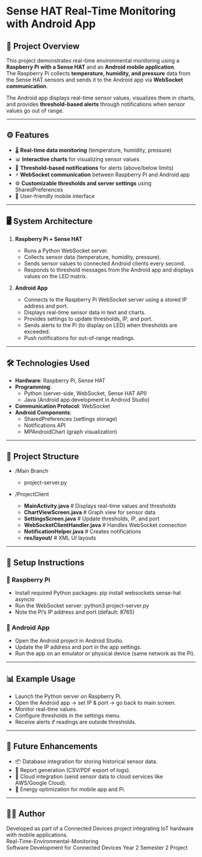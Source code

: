 # Sense HAT Real-Time Monitoring with Android App  

## 📌 Project Overview  
This project demonstrates real-time environmental monitoring using a **Raspberry Pi with a Sense HAT** and an **Android mobile application**.  
The Raspberry Pi collects **temperature, humidity, and pressure** data from the Sense HAT sensors and sends it to the Android app via **WebSocket communication**.  

The Android app displays real-time sensor values, visualizes them in charts, and provides **threshold-based alerts** through notifications when sensor values go out of range.  

---

## ⚙️ Features  
- 🌡️ **Real-time data monitoring** (temperature, humidity, pressure)  
- 📊 **Interactive charts** for visualizing sensor values  
- 🔔 **Threshold-based notifications** for alerts (above/below limits)  
- ⚡ **WebSocket communication** between Raspberry Pi and Android app  
- ⚙️ **Customizable thresholds and server settings** using SharedPreferences  
- 📱 User-friendly mobile interface  

---

## 🖥️ System Architecture  
1. **Raspberry Pi + Sense HAT**  
   - Runs a Python WebSocket server.  
   - Collects sensor data (temperature, humidity, pressure).  
   - Sends sensor values to connected Android clients every second.  
   - Responds to threshold messages from the Android app and displays values on the LED matrix.  

2. **Android App**  
   - Connects to the Raspberry Pi WebSocket server using a stored IP address and port.  
   - Displays real-time sensor data in text and charts.  
   - Provides settings to update thresholds, IP, and port.  
   - Sends alerts to the Pi (to display on LED) when thresholds are exceeded.  
   - Push notifications for out-of-range readings.  

---

## 🛠️ Technologies Used  
- **Hardware**: Raspberry Pi, Sense HAT  
- **Programming**:  
  - Python (server-side, WebSocket, Sense HAT API)  
  - Java (Android app development in Android Studio)  
- **Communication Protocol**: WebSocket  
- **Android Components**:  
  - SharedPreferences (settings storage)  
  - Notifications API  
  - MPAndroidChart (graph visualization)  

---

## 📂 Project Structure
- /Main Branch
  - project-server.py

- /ProjectClient
  - **MainActivity.java** # Displays real-time values and thresholds
  - **ChartViewScreen.java** # Graph view for sensor data
  - **SettingsScreen.java** # Update thresholds, IP, and port
  - **WebSocketClientHandler.java** # Handles WebSocket connection
  - **NotificationHelper.java** # Creates notifications
  - **res/layout/** # XML UI layouts

---

## 🚀 Setup Instructions
### 🔹 Raspberry Pi
- Install required Python packages: pip install websockets sense-hat asyncio
- Run the WebSocket server: python3 project-server.py
- Note the Pi’s IP address and port (default: 8765)

### 🔹 Android App 
- Open the Android project in Android Studio.
- Update the IP address and port in the app settings.
- Run the app on an emulator or physical device (same network as the Pi).

---

## 📊 Example Usage
- Launch the Python server on Raspberry Pi.
- Open the Android app → set IP & port → go back to main screen.
- Monitor real-time values.
- Configure thresholds in the settings menu.
- Receive alerts if readings are outside thresholds.

---

## 🔮 Future Enhancements
- 📦 Database integration for storing historical sensor data.
- 📑 Report generation (CSV/PDF export of logs).
- 📡 Cloud integration (send sensor data to cloud services like AWS/Google Cloud).
- 🔋 Energy optimization for mobile app and Pi.

---

## 👨‍💻 Author

Developed as part of a Connected Devices project integrating IoT hardware with mobile applications.  
Real-Time-Environmental-Monitoring  
Software Development for Connected Devices Year 2 Semester 2 Project
